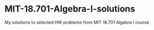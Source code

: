 # MIT-18.701-Algebra-I-solutions
 My solutions to selected HW problems from MIT 18.701 Algebra I course
